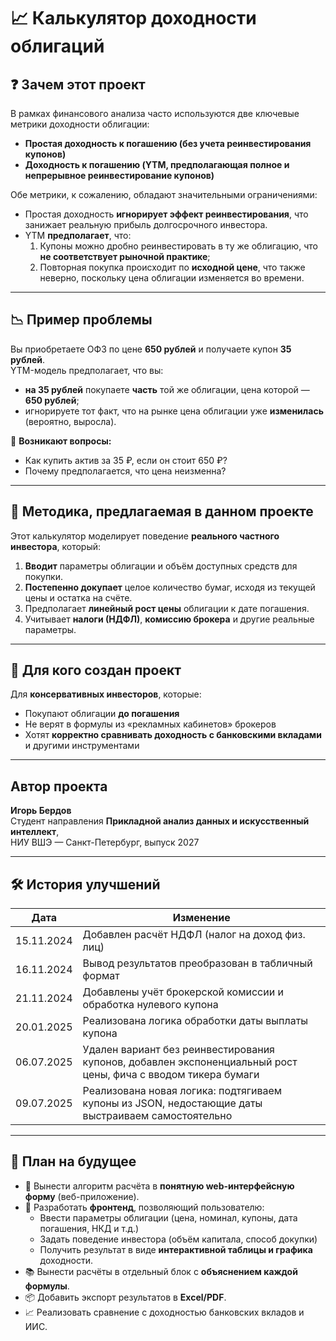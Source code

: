 # 📈 Калькулятор доходности облигаций

## ❓ Зачем этот проект

В рамках финансового анализа часто используются две ключевые метрики доходности облигации:
- **Простая доходность к погашению (без учета реинвестирования купонов)**
- **Доходность к погашению (YTM, предполагающая полное и непрерывное реинвестирование купонов)**

Обе метрики, к сожалению, обладают значительными ограничениями:

- Простая доходность **игнорирует эффект реинвестирования**, что занижает реальную прибыль долгосрочного инвестора.
- YTM **предполагает**, что:
  1. Купоны можно дробно реинвестировать в ту же облигацию, что **не соответствует рыночной практике**;
  2. Повторная покупка происходит по **исходной цене**, что также неверно, поскольку цена облигации изменяется во времени.

---

## 📉 Пример проблемы

Вы приобретаете ОФЗ по цене **650 рублей** и получаете купон **35 рублей**.  
YTM-модель предполагает, что вы:
- **на 35 рублей** покупаете **часть** той же облигации, цена которой — **650 рублей**;
- игнорируете тот факт, что на рынке цена облигации уже **изменилась** (вероятно, выросла).

🧩 **Возникают вопросы:**
- Как купить актив за 35 ₽, если он стоит 650 ₽?
- Почему предполагается, что цена неизменна?

---

## 🧪 Методика, предлагаемая в данном проекте

Этот калькулятор моделирует поведение **реального частного инвестора**, который:

1. **Вводит** параметры облигации и объём доступных средств для покупки.
2. **Постепенно докупает** целое количество бумаг, исходя из текущей цены и остатка на счёте.
3. Предполагает **линейный рост цены** облигации к дате погашения.
4. Учитывает **налоги (НДФЛ)**, **комиссию брокера** и другие реальные параметры.

---

## 👥 Для кого создан проект

Для **консервативных инвесторов**, которые:

- Покупают облигации **до погашения**
- Не верят в формулы из «рекламных кабинетов» брокеров
- Хотят **корректно сравнивать доходность с банковскими вкладами** и другими инструментами

---

##  Автор проекта

**Игорь Бердов**  
Студент направления **Прикладной анализ данных и искусственный интеллект**,  
НИУ ВШЭ — Санкт-Петербург, выпуск 2027

---

## 🛠 История улучшений

| Дата         | Изменение                                              |
|--------------|----------------------------------------------------------|
| 15.11.2024   | Добавлен расчёт НДФЛ (налог на доход физ. лиц)          |
| 16.11.2024   | Вывод результатов преобразован в табличный формат       |
| 21.11.2024   | Добавлены учёт брокерской комиссии и обработка нулевого купона |
| 20.01.2025   | Реализована логика обработки даты выплаты купона        |
| 06.07.2025   | Удален вариант без реинвестирования купонов, добавлен экспоненциальный рост цены, фича с вводом тикера бумаги          |
| 09.07.2025| Реализована новая логика: подтягиваем купоны из JSON, недостающие даты выстраиваем самостоятельно |


---

## 🧭 План на будущее

- 🧩 Вынести алгоритм расчёта в **понятную web-интерфейсную форму** (веб-приложение).
- 🎨 Разработать **фронтенд**, позволяющий пользователю:
  - Ввести параметры облигации (цена, номинал, купоны, дата погашения, НКД и т.д.)
  - Задать поведение инвестора (объём капитала, способ докупки)
  - Получить результат в виде **интерактивной таблицы и графика** доходности.
- 📚 Вынести расчёты в отдельный блок с **объяснением каждой формулы**.
- 📦 Добавить экспорт результатов в **Excel/PDF**.
- 📈 Реализовать сравнение с доходностью банковских вкладов и ИИС.
